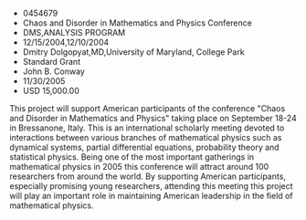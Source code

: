 
* 0454679
* Chaos and Disorder in Mathematics and Physics Conference
* DMS,ANALYSIS PROGRAM
* 12/15/2004,12/10/2004
* Dmitry Dolgopyat,MD,University of Maryland, College Park
* Standard Grant
* John B. Conway
* 11/30/2005
* USD 15,000.00

This project will support American participants of the conference "Chaos and
Disorder in Mathematics and Physics" taking place on September 18-24 in
Bressanone, Italy. This is an international scholarly meeting devoted to
interactions between various branches of mathematical physics such as dynamical
systems, partial differential equations, probability theory and statistical
physics. Being one of the most important gatherings in mathematical physics in
2005 this conference will attract around 100 researchers from around the world.
By supporting American participants, especially promising young researchers,
attending this meeting this project will play an important role in maintaining
American leadership in the field of mathematical physics.
